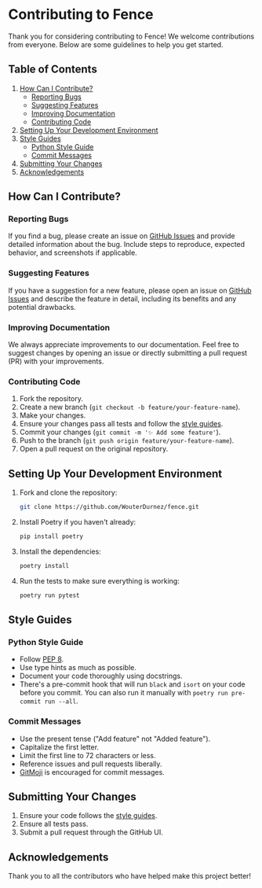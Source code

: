 # Contributing to Fence

Thank you for considering contributing to Fence! We welcome contributions from everyone. Below are some guidelines to help you get started.

## Table of Contents

1. [How Can I Contribute?](#how-can-i-contribute)
   - [Reporting Bugs](#reporting-bugs)
   - [Suggesting Features](#suggesting-features)
   - [Improving Documentation](#improving-documentation)
   - [Contributing Code](#contributing-code)
2. [Setting Up Your Development Environment](#setting-up-your-development-environment)
3. [Style Guides](#style-guides)
   - [Python Style Guide](#python-style-guide)
   - [Commit Messages](#commit-messages)
4. [Submitting Your Changes](#submitting-your-changes)
5. [Acknowledgements](#acknowledgements)

## How Can I Contribute?

### Reporting Bugs

If you find a bug, please create an issue on [GitHub Issues](https://github.com/WouterDurnez/fence/issues) and provide detailed information about the bug. Include steps to reproduce, expected behavior, and screenshots if applicable.

### Suggesting Features

If you have a suggestion for a new feature, please open an issue on [GitHub Issues](https://github.com/WouterDurnez/fence/issues) and describe the feature in detail, including its benefits and any potential drawbacks.

### Improving Documentation

We always appreciate improvements to our documentation. Feel free to suggest changes by opening an issue or directly submitting a pull request (PR) with your improvements.

### Contributing Code

1. Fork the repository.
2. Create a new branch (`git checkout -b feature/your-feature-name`).
3. Make your changes.
4. Ensure your changes pass all tests and follow the [style guides](#style-guides).
5. Commit your changes (`git commit -m '✨ Add some feature'`).
6. Push to the branch (`git push origin feature/your-feature-name`).
7. Open a pull request on the original repository.

## Setting Up Your Development Environment

1. Fork and clone the repository:

   ```sh
   git clone https://github.com/WouterDurnez/fence.git
   ```

2. Install Poetry if you haven't already:

   ```sh
   pip install poetry
   ```

3. Install the dependencies:

   ```sh
   poetry install
   ```

4. Run the tests to make sure everything is working:

   ```sh
   poetry run pytest
   ```

## Style Guides

### Python Style Guide

- Follow [PEP 8](https://www.python.org/dev/peps/pep-0008/).
- Use type hints as much as possible.
- Document your code thoroughly using docstrings.
- There's a pre-commit hook that will run `black` and `isort` on your code before you commit. You can also run it manually with `poetry run pre-commit run --all`.

### Commit Messages

- Use the present tense ("Add feature" not "Added feature").
- Capitalize the first letter.
- Limit the first line to 72 characters or less.
- Reference issues and pull requests liberally.
- [GitMoji](https://gitmoji.dev/) is encouraged for commit messages.

## Submitting Your Changes

1. Ensure your code follows the [style guides](#style-guides).
2. Ensure all tests pass.
3. Submit a pull request through the GitHub UI.

## Acknowledgements

Thank you to all the contributors who have helped make this project better!
